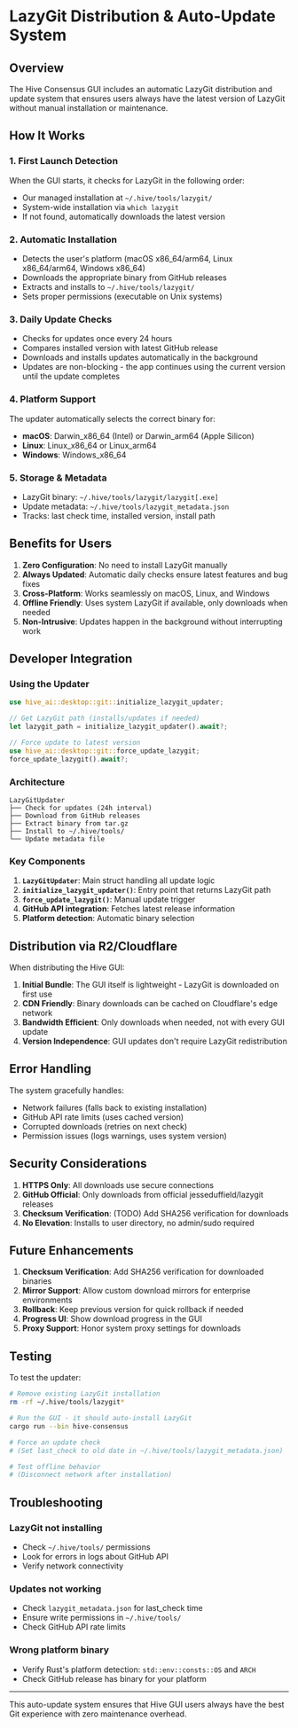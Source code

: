 # LazyGit Distribution & Auto-Update System

## Overview

The Hive Consensus GUI includes an automatic LazyGit distribution and update system that ensures users always have the latest version of LazyGit without manual installation or maintenance.

## How It Works

### 1. **First Launch Detection**
When the GUI starts, it checks for LazyGit in the following order:
- Our managed installation at `~/.hive/tools/lazygit/`
- System-wide installation via `which lazygit`
- If not found, automatically downloads the latest version

### 2. **Automatic Installation**
- Detects the user's platform (macOS x86_64/arm64, Linux x86_64/arm64, Windows x86_64)
- Downloads the appropriate binary from GitHub releases
- Extracts and installs to `~/.hive/tools/lazygit/`
- Sets proper permissions (executable on Unix systems)

### 3. **Daily Update Checks**
- Checks for updates once every 24 hours
- Compares installed version with latest GitHub release
- Downloads and installs updates automatically in the background
- Updates are non-blocking - the app continues using the current version until the update completes

### 4. **Platform Support**
The updater automatically selects the correct binary for:
- **macOS**: Darwin_x86_64 (Intel) or Darwin_arm64 (Apple Silicon)
- **Linux**: Linux_x86_64 or Linux_arm64
- **Windows**: Windows_x86_64

### 5. **Storage & Metadata**
- LazyGit binary: `~/.hive/tools/lazygit/lazygit[.exe]`
- Update metadata: `~/.hive/tools/lazygit_metadata.json`
- Tracks: last check time, installed version, install path

## Benefits for Users

1. **Zero Configuration**: No need to install LazyGit manually
2. **Always Updated**: Automatic daily checks ensure latest features and bug fixes
3. **Cross-Platform**: Works seamlessly on macOS, Linux, and Windows
4. **Offline Friendly**: Uses system LazyGit if available, only downloads when needed
5. **Non-Intrusive**: Updates happen in the background without interrupting work

## Developer Integration

### Using the Updater

```rust
use hive_ai::desktop::git::initialize_lazygit_updater;

// Get LazyGit path (installs/updates if needed)
let lazygit_path = initialize_lazygit_updater().await?;

// Force update to latest version
use hive_ai::desktop::git::force_update_lazygit;
force_update_lazygit().await?;
```

### Architecture

```
LazyGitUpdater
├── Check for updates (24h interval)
├── Download from GitHub releases
├── Extract binary from tar.gz
├── Install to ~/.hive/tools/
└── Update metadata file
```

### Key Components

1. **`LazyGitUpdater`**: Main struct handling all update logic
2. **`initialize_lazygit_updater()`**: Entry point that returns LazyGit path
3. **`force_update_lazygit()`**: Manual update trigger
4. **GitHub API integration**: Fetches latest release information
5. **Platform detection**: Automatic binary selection

## Distribution via R2/Cloudflare

When distributing the Hive GUI:

1. **Initial Bundle**: The GUI itself is lightweight - LazyGit is downloaded on first use
2. **CDN Friendly**: Binary downloads can be cached on Cloudflare's edge network
3. **Bandwidth Efficient**: Only downloads when needed, not with every GUI update
4. **Version Independence**: GUI updates don't require LazyGit redistribution

## Error Handling

The system gracefully handles:
- Network failures (falls back to existing installation)
- GitHub API rate limits (uses cached version)
- Corrupted downloads (retries on next check)
- Permission issues (logs warnings, uses system version)

## Security Considerations

1. **HTTPS Only**: All downloads use secure connections
2. **GitHub Official**: Only downloads from official jesseduffield/lazygit releases
3. **Checksum Verification**: (TODO) Add SHA256 verification for downloads
4. **No Elevation**: Installs to user directory, no admin/sudo required

## Future Enhancements

1. **Checksum Verification**: Add SHA256 verification for downloaded binaries
2. **Mirror Support**: Allow custom download mirrors for enterprise environments
3. **Rollback**: Keep previous version for quick rollback if needed
4. **Progress UI**: Show download progress in the GUI
5. **Proxy Support**: Honor system proxy settings for downloads

## Testing

To test the updater:

```bash
# Remove existing LazyGit installation
rm -rf ~/.hive/tools/lazygit*

# Run the GUI - it should auto-install LazyGit
cargo run --bin hive-consensus

# Force an update check
# (Set last_check to old date in ~/.hive/tools/lazygit_metadata.json)

# Test offline behavior
# (Disconnect network after installation)
```

## Troubleshooting

### LazyGit not installing
- Check `~/.hive/tools/` permissions
- Look for errors in logs about GitHub API
- Verify network connectivity

### Updates not working
- Check `lazygit_metadata.json` for last_check time
- Ensure write permissions in `~/.hive/tools/`
- Check GitHub API rate limits

### Wrong platform binary
- Verify Rust's platform detection: `std::env::consts::OS` and `ARCH`
- Check GitHub release has binary for your platform

---

This auto-update system ensures that Hive GUI users always have the best Git experience with zero maintenance overhead.